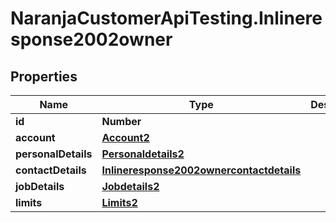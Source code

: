 # NaranjaCustomerApiTesting.Inlineresponse2002owner

## Properties

Name | Type | Description | Notes
------------ | ------------- | ------------- | -------------
**id** | **Number** |  | [optional] 
**account** | [**Account2**](Account2.md) |  | [optional] 
**personalDetails** | [**Personaldetails2**](Personaldetails2.md) |  | [optional] 
**contactDetails** | [**Inlineresponse2002ownercontactdetails**](Inlineresponse2002ownercontactdetails.md) |  | [optional] 
**jobDetails** | [**Jobdetails2**](Jobdetails2.md) |  | [optional] 
**limits** | [**Limits2**](Limits2.md) |  | [optional] 


